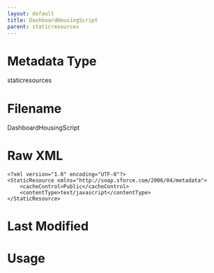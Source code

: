 ```yaml
---
layout: default
title: DashboardHousingScript
parent: staticresources
---
```

# Metadata Type
staticresources


# Filename 
DashboardHousingScript


# Raw XML
```
<?xml version="1.0" encoding="UTF-8"?>
<StaticResource xmlns="http://soap.sforce.com/2006/04/metadata">
    <cacheControl>Public</cacheControl>
    <contentType>text/javascript</contentType>
</StaticResource>
```


# Last Modified


# Usage
